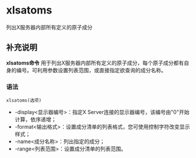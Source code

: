 xlsatoms
===

列出X服务器内部所有定义的原子成分

## 补充说明

**xlsatoms命令** 用于列出X服务器内部所有定义的原子成分，每个原子成分都有自身的编号。可利用参数设置列表范围，或直接指定欲查询的成分名称。

### 语法  

```
xlsatoms(选项)
```

  

*   -display<显示器编号>：指定X Server连接的显示器编号，该编号由"0"开始计算，依序递增；
*   -format<输出格式>：设置成分清单的列表格式，您可使用控制字符改变显示样式；
*   -name<成分名称>：列出指定的成分；
*   -range<列表范围>：设置成分清单的列表范围。


